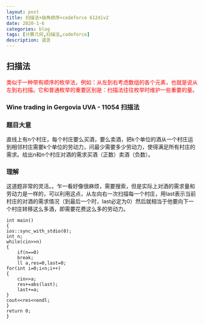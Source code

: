 ```yaml
---
layout: post
title: 扫描法+级角排序+codeforce 612div2
date: 2020-1-6
categories: blog
tags: [计算几何,扫描法,codeforce]
description: 语言
---
```


## 扫描法
<p style="color: red">类似于一种带有顺序的枚举法，例如：从左到右考虑数组的各个元素，也就是说从左到右扫描。它和普通枚举的重要区别是：扫描法往往枚举时维护一些重要的量。</p>

### Wine trading in Gergovia UVA - 11054 扫描法
### 题目大意
直线上有n个村庄，每个村庄要么买酒，要么卖酒，把k个单位的酒从一个村庄运到相邻村庄需要k个单位的劳动力，问最少需要多少劳动力，使得满足所有村庄的需求。给出n和n个村庄对酒的需求买酒（正数）卖酒（负数）。
### 理解
这道题非常的灵活。。乍一看好像很麻烦，需要搜索，但是实际上对酒的需求量和劳动力是一样的，可以利用这点，从左向右一次扫描每一个村庄，用last表示当前村庄的对酒的需求情况（到最后一个时，last必定为0）然后就相当于他要向下一个村庄转移这么多酒，即需要花费这么多的劳动力。

    int main()
    {
    ios::sync_with_stdio(0);
    int n;
    while(cin>>n)
    {
        if(n==0)
        break;
        ll a,res=0,last=0;
    for(int i=0;i<n;i++)
    {
        cin>>a;
        res+=abs(last);
        last+=a;
    }
    cout<<res<<endl;
    }
    return 0;
    }











